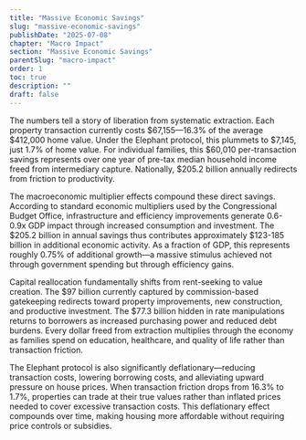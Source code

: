 ```yaml
---
title: "Massive Economic Savings"
slug: "massive-economic-savings"
publishDate: "2025-07-08"
chapter: "Macro Impact"
section: "Massive Economic Savings"
parentSlug: "macro-impact"
order: 1
toc: true
description: ""
draft: false
---
```


The numbers tell a story of liberation from systematic extraction. Each property transaction currently costs
$67,155—16.3% of the average $412,000 home value. Under the Elephant protocol, this plummets to $7,145, just 1.7% of
home value. For individual families, this $60,010 per-transaction savings represents over one year of pre-tax median
household income freed from intermediary capture. Nationally, $205.2 billion annually redirects from friction to
productivity.

The macroeconomic multiplier effects compound these direct savings. According to standard economic multipliers used by
the Congressional Budget Office, infrastructure and efficiency improvements generate 0.6-0.9x GDP impact through
increased consumption and investment. The $205.2 billion in annual savings thus contributes approximately $123-185
billion in additional economic activity. As a fraction of GDP, this represents roughly 0.75% of additional growth—a
massive stimulus achieved not through government spending but through efficiency gains.

Capital reallocation fundamentally shifts from rent-seeking to value creation. The $97 billion currently captured by
commission-based gatekeeping redirects toward property improvements, new construction, and productive investment. The
$77.3 billion hidden in rate manipulations returns to borrowers as increased purchasing power and reduced debt burdens.
Every dollar freed from extraction multiplies through the economy as families spend on education, healthcare, and
quality of life rather than transaction friction.

The Elephant protocol is also significantly deflationary—reducing transaction costs, lowering borrowing costs, and
alleviating upward pressure on house prices. When transaction friction drops from 16.3% to 1.7%, properties can trade at
their true values rather than inflated prices needed to cover excessive transaction costs. This deflationary effect
compounds over time, making housing more affordable without requiring price controls or subsidies.
